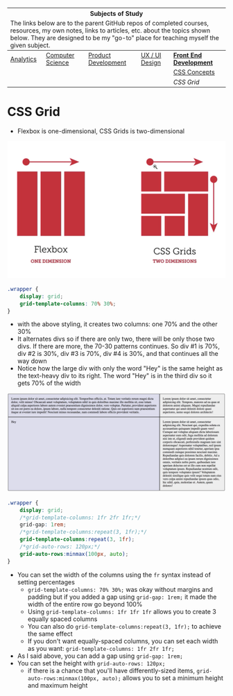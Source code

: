 <table>
    <thead>
        <tr>
            <th colspan="5" style="text-align: center;"><strong>Subjects of Study</strong></th>
        </tr>
        <tr>
            <td colspan="5">The links below are to the parent GitHub repos of completed courses, resources, my own notes, links to articles, etc. about the topics shown below. They are designed to be my "go-to" place for teaching myself the given subject.</td>
        </tr>
    </thead>
    <tbody>
        <tr>
            <td><a href="https://github.com/coolinmc6/analytics">Analytics</a></td>
            <td><a href="https://github.com/coolinmc6/CS-concepts">Computer Science</a></td>
            <td><a href="https://github.com/coolinmc6/design-ux-ui#product-design--development">Product Development</a></td>
            <td><a href="https://github.com/coolinmc6/design-ux-ui">UX / UI Design</a></td>
            <td><strong><a href="https://github.com/coolinmc6/front-end-dev">Front End Development</a></strong></td>
        </tr>
        <tr>
            <td></td>
            <td></td>
            <td></td>
            <td></td>
            <td><a href="https://github.com/coolinmc6/front-end-dev/blob/master/css/css-concepts.md">CSS Concepts</a></td>
        </tr>
        <tr>
            <td></td>
            <td></td>
            <td></td>
            <td></td>
            <td><em>CSS Grid</em></td>
        </tr>
    </tbody>
</table>

# CSS Grid

- Flexbox is one-dimensional, CSS Grids is two-dimensional

![Flexbox vs. CSS Grids](https://github.com/coolinmc6/front-end-dev/blob/master/assets/flexbox-vs-css-grids.png)

```css
.wrapper {
	display: grid;
	grid-template-columns: 70% 30%;
}
```

- with the above styling, it creates two columns: one 70% and the other 30%
- It alternates divs so if there are only two, there will be only those two divs. If there are more, the 70-30 patterns continues. So div #1 is 70%, div #2 is 30%, div #3 is 70%, div #4 is 30%, and that continues all the way down
- Notice how the large div with only the word "Hey" is the same height as the text-heavy div to its right. The word "Hey" is in the third div so it gets 70% of the width

![CSS Grid Example 1](https://github.com/coolinmc6/front-end-dev/blob/master/assets/css-grid-example1.png)

```css
.wrapper {
	display: grid;
	/*grid-template-columns: 1fr 2fr 1fr;*/
	grid-gap: 1rem;
	/*grid-template-columns:repeat(3, 1fr);*/
	grid-template-columns:repeat(3, 1fr);
	/*grid-auto-rows: 120px;*/
	grid-auto-rows:minmax(100px, auto);
}
```

- You can set the width of the columns using the `fr` syntax instead of setting percentages
	+ `grid-template-columns: 70% 30%;` was okay without margins and padding but if you added a gap using `grid-gap: 1rem;` it made the width of the entire row go beyond 100%
	+ Using `grid-template-columns: 1fr 1fr 1fr` allows you to create 3 equally spaced columns
	+ You can also do `grid-template-columns:repeat(3, 1fr);` to achieve the same effect
	+ If you don't want equally-spaced columns, you can set each width as you want: `grid-template-columns: 1fr 2fr 1fr;` 
- As I said above, you can add a gap using `grid-gap: 1rem;` 
- You can set the height with `grid-auto-rows: 120px;` 
	+ if there is a chance that you'll have differently-sized items, `grid-auto-rows:minmax(100px, auto);` allows you to set a minimum height and maximum height